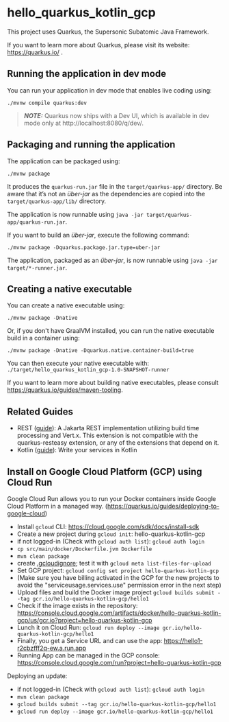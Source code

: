 # hello_quarkus_kotlin_gcp

This project uses Quarkus, the Supersonic Subatomic Java Framework.

If you want to learn more about Quarkus, please visit its website: https://quarkus.io/ .

## Running the application in dev mode

You can run your application in dev mode that enables live coding using:

```shell script
./mvnw compile quarkus:dev
```

> **_NOTE:_**  Quarkus now ships with a Dev UI, which is available in dev mode only at http://localhost:8080/q/dev/.

## Packaging and running the application

The application can be packaged using:

```shell script
./mvnw package
```

It produces the `quarkus-run.jar` file in the `target/quarkus-app/` directory.
Be aware that it’s not an _über-jar_ as the dependencies are copied into the `target/quarkus-app/lib/` directory.

The application is now runnable using `java -jar target/quarkus-app/quarkus-run.jar`.

If you want to build an _über-jar_, execute the following command:

```shell script
./mvnw package -Dquarkus.package.jar.type=uber-jar
```

The application, packaged as an _über-jar_, is now runnable using `java -jar target/*-runner.jar`.

## Creating a native executable

You can create a native executable using:

```shell script
./mvnw package -Dnative
```

Or, if you don't have GraalVM installed, you can run the native executable build in a container using:

```shell script
./mvnw package -Dnative -Dquarkus.native.container-build=true
```

You can then execute your native executable with: `./target/hello_quarkus_kotlin_gcp-1.0-SNAPSHOT-runner`

If you want to learn more about building native executables, please consult https://quarkus.io/guides/maven-tooling.

## Related Guides

- REST ([guide](https://quarkus.io/guides/rest)): A Jakarta REST implementation utilizing build time processing and Vert.x. This extension is not compatible with the quarkus-resteasy extension, or any
  of the extensions that depend on it.
- Kotlin ([guide](https://quarkus.io/guides/kotlin)): Write your services in Kotlin

## Install on Google Cloud Platform (GCP) using Cloud Run

Google Cloud Run allows you to run your Docker containers inside Google Cloud Platform in a managed way. (https://quarkus.io/guides/deploying-to-google-cloud)

- Install `gcloud` CLI: https://cloud.google.com/sdk/docs/install-sdk
- Create a new project during `gcloud init`:  hello-quarkus-kotlin-gcp
- if not logged-in (Check with `gcloud auth list`): `gcloud auth login` 
- `cp src/main/docker/Dockerfile.jvm Dockerfile`
-  `mvn clean package`
- create [.gcloudignore](.gcloudignore);  test it with  `gcloud meta list-files-for-upload`
- Set GCP project: `gcloud config set project hello-quarkus-kotlin-gcp`
- (Make sure you have billing activated in the GCP for the new projects to avoid the "serviceusage.services.use" permission error in the next step)
- Upload files and build the Docker image project `gcloud builds submit --tag gcr.io/hello-quarkus-kotlin-gcp/hello1`
- Check if the image exists in the repository:  https://console.cloud.google.com/artifacts/docker/hello-quarkus-kotlin-gcp/us/gcr.io?project=hello-quarkus-kotlin-gcp
- Lunch it on Cloud Run: `gcloud run deploy --image gcr.io/hello-quarkus-kotlin-gcp/hello1`
- Finally, you get a Service URL and can use the app: https://hello1-r2cbzfff2q-ew.a.run.app
- Running App can be managed in the GCP console: https://console.cloud.google.com/run?project=hello-quarkus-kotlin-gcp

Deploying an update:
- if not logged-in (Check with `gcloud auth list`): `gcloud auth login`
-  `mvn clean package`
-  `gcloud builds submit --tag gcr.io/hello-quarkus-kotlin-gcp/hello1`
-  `gcloud run deploy --image gcr.io/hello-quarkus-kotlin-gcp/hello1`